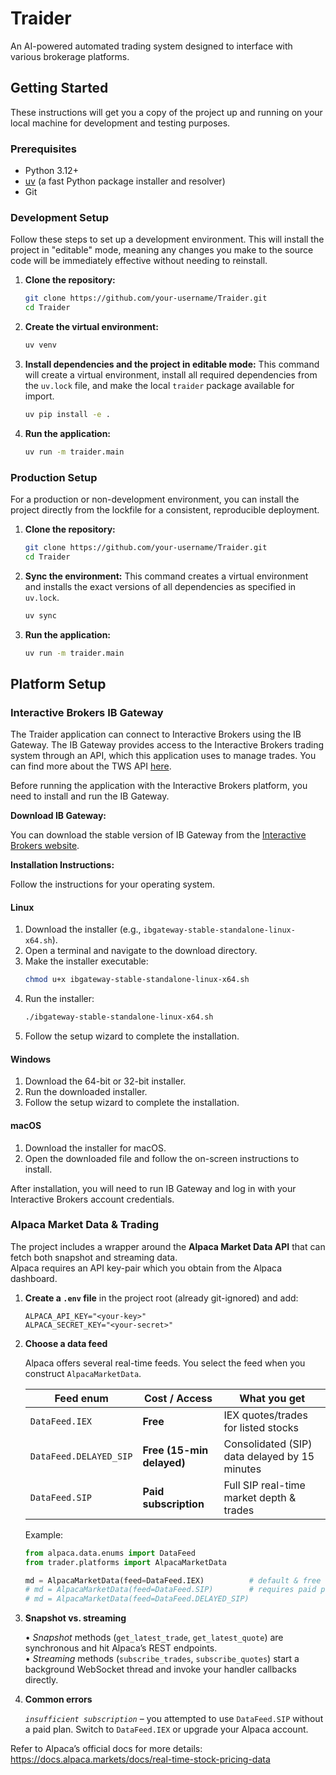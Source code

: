 # Traider

An AI-powered automated trading system designed to interface with various brokerage platforms.

## Getting Started

These instructions will get you a copy of the project up and running on your local machine for development and testing purposes.

### Prerequisites

*   Python 3.12+
*   [uv](https://github.com/astral-sh/uv) (a fast Python package installer and resolver)
*   Git

### Development Setup

Follow these steps to set up a development environment. This will install the project in "editable" mode, meaning any changes you make to the source code will be immediately effective without needing to reinstall.

1.  **Clone the repository:**
    ```bash
    git clone https://github.com/your-username/Traider.git
    cd Traider
    ```

2.  **Create the virtual environment:**
    ```bash
    uv venv
    ```

3.  **Install dependencies and the project in editable mode:**
    This command will create a virtual environment, install all required dependencies from the `uv.lock` file, and make the local `traider` package available for import.
    ```bash
    uv pip install -e .
    ```

3.  **Run the application:**
    ```bash
    uv run -m traider.main
    ```

### Production Setup

For a production or non-development environment, you can install the project directly from the lockfile for a consistent, reproducible deployment.

1.  **Clone the repository:**
    ```bash
    git clone https://github.com/your-username/Traider.git
    cd Traider
    ```

2.  **Sync the environment:**
    This command creates a virtual environment and installs the exact versions of all dependencies as specified in `uv.lock`.
    ```bash
    uv sync
    ```

3.  **Run the application:**
    ```bash
    uv run -m traider.main
    ```

## Platform Setup

### Interactive Brokers IB Gateway

The Traider application can connect to Interactive Brokers using the IB Gateway. The IB Gateway provides access to the Interactive Brokers trading system through an API, which this application uses to manage trades. You can find more about the TWS API [here](https://www.interactivebrokers.com/campus/trading-lessons/what-is-the-tws-api/).

Before running the application with the Interactive Brokers platform, you need to install and run the IB Gateway.

**Download IB Gateway:**

You can download the stable version of IB Gateway from the [Interactive Brokers website](https://www.interactivebrokers.com/en/trading/ibgateway-stable.php).

**Installation Instructions:**

Follow the instructions for your operating system.

#### Linux

1.  Download the installer (e.g., `ibgateway-stable-standalone-linux-x64.sh`).
2.  Open a terminal and navigate to the download directory.
3.  Make the installer executable:
    ```bash
    chmod u+x ibgateway-stable-standalone-linux-x64.sh
    ```
4.  Run the installer:
    ```bash
    ./ibgateway-stable-standalone-linux-x64.sh
    ```
5.  Follow the setup wizard to complete the installation.

#### Windows

1.  Download the 64-bit or 32-bit installer.
2.  Run the downloaded installer.
3.  Follow the setup wizard to complete the installation.

#### macOS

1.  Download the installer for macOS.
2.  Open the downloaded file and follow the on-screen instructions to install.

After installation, you will need to run IB Gateway and log in with your Interactive Brokers account credentials.

### Alpaca Market Data & Trading

The project includes a wrapper around the **Alpaca Market Data API** that can fetch both snapshot and streaming data.  
Alpaca requires an API key-pair which you obtain from the Alpaca dashboard.

1. **Create a `.env` file** in the project root (already git-ignored) and add:

   ```shell
   ALPACA_API_KEY="<your-key>"
   ALPACA_SECRET_KEY="<your-secret>"
   ```

2. **Choose a data feed**

   Alpaca offers several real-time feeds.  You select the feed when you construct `AlpacaMarketData`.

   | Feed enum                | Cost / Access                        | What you get                                             |
   | ------------------------ | ------------------------------------ | -------------------------------------------------------- |
   | `DataFeed.IEX`          | **Free**                             | IEX quotes/trades for listed stocks                      |
   | `DataFeed.DELAYED_SIP`  | **Free (15-min delayed)**            | Consolidated (SIP) data delayed by 15 minutes            |
   | `DataFeed.SIP`          | **Paid subscription**                | Full SIP real-time market depth & trades                 |

   Example:

   ```python
   from alpaca.data.enums import DataFeed
   from trader.platforms import AlpacaMarketData

   md = AlpacaMarketData(feed=DataFeed.IEX)          # default & free
   # md = AlpacaMarketData(feed=DataFeed.SIP)        # requires paid plan
   # md = AlpacaMarketData(feed=DataFeed.DELAYED_SIP)
   ```

3. **Snapshot vs. streaming**

   • *Snapshot* methods (`get_latest_trade`, `get_latest_quote`) are synchronous and hit Alpaca’s REST endpoints.  
   • *Streaming* methods (`subscribe_trades`, `subscribe_quotes`) start a background WebSocket thread and invoke your handler callbacks directly.

4. **Common errors**

   *`insufficient subscription`* – you attempted to use `DataFeed.SIP` without a paid plan.  Switch to `DataFeed.IEX` or upgrade your Alpaca account.

Refer to Alpaca’s official docs for more details:  
<https://docs.alpaca.markets/docs/real-time-stock-pricing-data>
